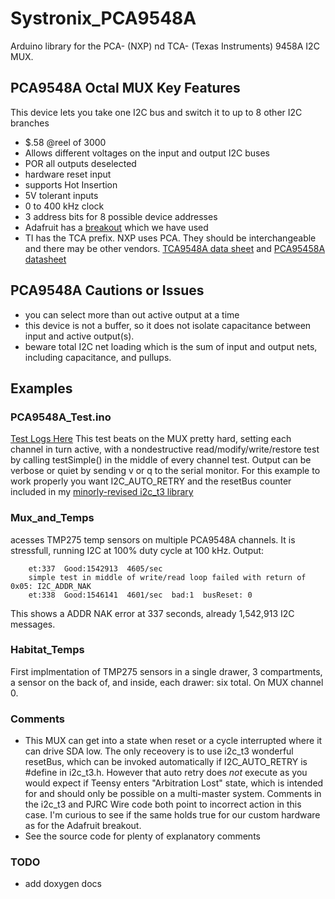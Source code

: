# Systronix_PCA9548A
Arduino library for the PCA- (NXP) nd TCA- (Texas Instruments) 9458A I2C MUX.

## PCA9548A Octal MUX Key Features
This device lets you take one I2C bus and switch it to up to 8 other I2C branches
 - $.58 @reel of 3000
 - Allows different voltages on the input and output I2C buses
 - POR all outputs deselected
 - hardware reset input
 - supports Hot Insertion
 - 5V tolerant inputs
 - 0 to 400 kHz clock
  - 3 address bits for 8 possible device addresses
 - Adafruit has a [breakout](https://learn.adafruit.com/adafruit-tca9548a-1-to-8-i2c-multiplexer-breakout/overview) which we have used
 - TI has the TCA prefix. NXP uses PCA. They should be interchangeable and there may be other vendors. [TCA9548A data sheet](http://www.ti.com/product/tca9548a) and [PCA95458A datasheet](www.nxp.com/documents/data_sheet/PCA9548A.pdf)

## PCA9548A Cautions or Issues
 - you can select more than out active output at a time
 - this device is not a buffer, so it does not isolate capacitance between input and active output(s).
 - beware total I2C net loading which is the sum of input and output nets, including capacitance, and pullups.

## Examples
### PCA9548A_Test.ino 
[Test Logs Here](https://github.com/systronix/Systronix_PCA9548A/blob/master/examples/PCA9548A_Test/PCA9548A_Test_logs.md)
This test beats on the MUX pretty hard, setting each channel in turn active, with a nondestructive read/modify/write/restore test by calling testSimple()
 in the middle of every channel test. Output can be verbose or quiet by sending v or q to the serial monitor. For this example to work properly you want I2C_AUTO_RETRY
 and the resetBus counter included in my [minorly-revised i2c_t3 library](https://github.com/systronix/i2c_t3)
### Mux_and_Temps 
acesses TMP275 temp sensors on multiple PCA9548A channels. It is stressfull, running I2C at 100% duty cycle at 100 kHz. Output:
```
	et:337  Good:1542913  4605/sec
	simple test in middle of write/read loop failed with return of 0x05: I2C_ADDR_NAK
	et:338  Good:1546141  4601/sec  bad:1  busReset: 0
```
This shows a ADDR NAK error at 337 seconds, already 1,542,913 I2C messages.
### Habitat_Temps
First implmentation of TMP275 sensors in a single drawer, 3 compartments, a sensor on the back of, and inside, each drawer: six total. On MUX channel 0.
 
### Comments
 - This MUX can get into a state when reset or a cycle interrupted where it can drive SDA low. 
 The only receovery is to use i2c_t3 wonderful resetBus, which can be invoked automatically if I2C_AUTO_RETRY is #define in i2c_t3.h.
 However that auto retry does *not* execute as you would expect if Teensy enters "Arbitration Lost" state, which is intended for and should only be possible on a multi-master system. Comments in the i2c_t3 and PJRC Wire code both point to incorrect action in this case.
 I'm curious to see if the same holds true for our custom hardware as for the Adafruit breakout.
 - See the source code for plenty of explanatory comments

### TODO
 - add doxygen docs
